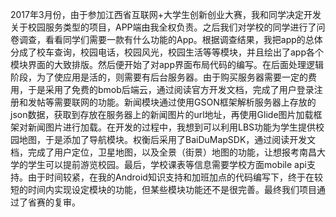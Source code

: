 2017年3月份，由于参加江西省互联网+大学生创新创业大赛，我和同学决定开发关于校园服务类型的项目，APP端由我全权负责。之后我们对学校的同学进行了问卷调查，看看同学们需要一款有什么功能的App。根据调查结果，我把app的总体分成了校车查询，校园电话，校园风光，校园生活等等模块，并且绘出了app各个模块界面的大致排版。然后便开始了对app界面布局代码的编写。在后面处理逻辑阶段，为了使应用是活的，则需要有后台服务器。由于购买服务器需要一定的费用，于是采用了免费的bmob后端云，通过阅读官方开发文档，完成了用户登录注册和发帖等需要联网的功能。新闻模块通过使用GSON框架解析服务器上存放的json数据，获取到存放在服务器上的新闻图片的url地址，再使用Glide图片加载框架对新闻图片进行加载。在开发的过程中，我想到可以利用LBS功能为学生提供校园地图，于是添加了导航模块。权衡后采用了BaiDuMapSDK，通过阅读开发文档，完成了用户定位，卫星地图，以及全景（街景）地图的功能，让想报考南昌大学的学生可以提前游览校园。最后，学校课表等信息需要学校方面mobile api支持。由于时间较紧，在我的Android知识支持和加班加点的代码编写下，终于在较短的时间内实现设定模块的功能，但某些模块功能还不是很完善。最终我们项目通过了省赛的复审。
